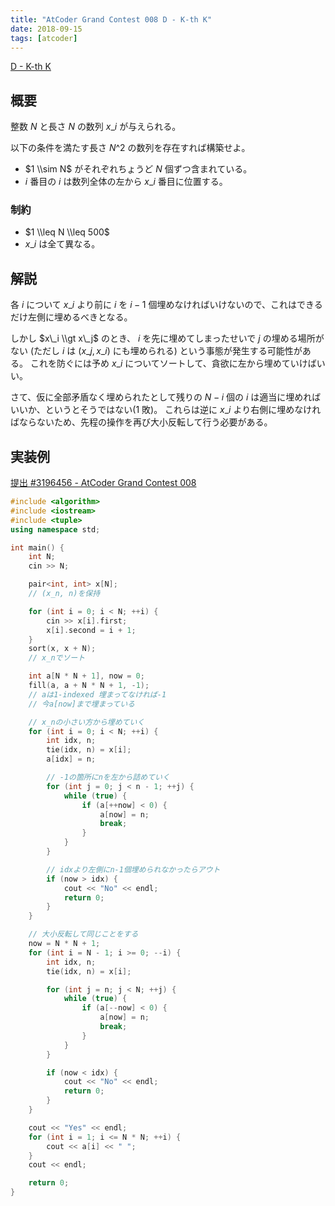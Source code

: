```yaml
---
title: "AtCoder Grand Contest 008 D - K-th K"
date: 2018-09-15
tags: [atcoder]
---
```


[D - K-th K](https://atcoder.jp/contests/agc008/tasks/agc008_d)

## 概要

整数 $N$ と長さ $N$ の数列 $x\_i$ が与えられる。

以下の条件を満たす長さ $N\^2$ の数列を存在すれば構築せよ。

- $1 \\sim N$ がそれぞれちょうど $N$ 個ずつ含まれている。
- $i$ 番目の $i$ は数列全体の左から $x\_i$ 番目に位置する。

### 制約

- $1 \\leq N \\leq 500$
- $x\_i$ は全て異なる。

## 解説

各 $i$ について $x\_i$ より前に $i$ を $i - 1$ 個埋めなければいけないので、これはできるだけ左側に埋めるべきとなる。

しかし $x\_i \\gt x\_j$ のとき、 $i$ を先に埋めてしまったせいで $j$ の埋める場所がない (ただし $i$ は $(x\_j, x\_i)$ にも埋められる) という事態が発生する可能性がある。
これを防ぐには予め $x\_i$ についてソートして、貪欲に左から埋めていけばいい。

さて、仮に全部矛盾なく埋められたとして残りの $N - i$ 個の $i$ は適当に埋めればいいか、というとそうではない(1 敗)。
これらは逆に $x\_i$ より右側に埋めなければならないため、先程の操作を再び大小反転して行う必要がある。

## 実装例

[提出 #3196456 - AtCoder Grand Contest 008](https://atcoder.jp/contests/agc008/submissions/3196456)

```cpp
#include <algorithm>
#include <iostream>
#include <tuple>
using namespace std;

int main() {
    int N;
    cin >> N;

    pair<int, int> x[N];
    // (x_n, n)を保持

    for (int i = 0; i < N; ++i) {
        cin >> x[i].first;
        x[i].second = i + 1;
    }
    sort(x, x + N);
    // x_nでソート

    int a[N * N + 1], now = 0;
    fill(a, a + N * N + 1, -1);
    // aは1-indexed 埋まってなければ-1
    // 今a[now]まで埋まっている

    // x_nの小さい方から埋めていく
    for (int i = 0; i < N; ++i) {
        int idx, n;
        tie(idx, n) = x[i];
        a[idx] = n;

        // -1の箇所にnを左から詰めていく
        for (int j = 0; j < n - 1; ++j) {
            while (true) {
                if (a[++now] < 0) {
                    a[now] = n;
                    break;
                }
            }
        }

        // idxより左側にn-1個埋められなかったらアウト
        if (now > idx) {
            cout << "No" << endl;
            return 0;
        }
    }

    // 大小反転して同じことをする
    now = N * N + 1;
    for (int i = N - 1; i >= 0; --i) {
        int idx, n;
        tie(idx, n) = x[i];

        for (int j = n; j < N; ++j) {
            while (true) {
                if (a[--now] < 0) {
                    a[now] = n;
                    break;
                }
            }
        }

        if (now < idx) {
            cout << "No" << endl;
            return 0;
        }
    }

    cout << "Yes" << endl;
    for (int i = 1; i <= N * N; ++i) {
        cout << a[i] << " ";
    }
    cout << endl;

    return 0;
}
```

